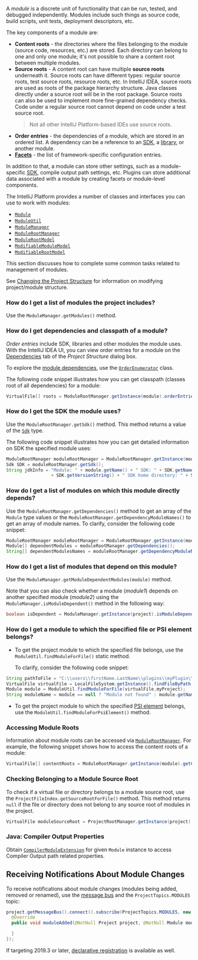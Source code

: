 [//]: # (title: Module)

<!-- Copyright 2000-2022 JetBrains s.r.o. and other contributors. Use of this source code is governed by the Apache 2.0 license that can be found in the LICENSE file. -->

A _module_ is a discrete unit of functionality that can be run, tested, and debugged independently.
Modules include such things as source code, build scripts, unit tests, deployment descriptors, etc.

The key components of a module are:
* **Content roots** - the directories where the files belonging to the module (source code, resources, etc.) are stored.
  Each directory can belong to one and only one module; it's not possible to share a content root between multiple modules.
* **Source roots** - A content root can have multiple **source roots** underneath it.
  Source roots can have different types: regular source roots, test source roots, resource roots, etc.
  In IntelliJ IDEA, source roots are used as roots of the package hierarchy structure.
  Java classes directly under a source root will be in the root package.
  Source roots can also be used to implement more fine-grained dependency checks.
  Code under a regular source root cannot depend on code under a test source root.
  > Not all other IntelliJ Platform-based IDEs use source roots.
* **Order entries** - the dependencies of a module, which are stored in an ordered list.
  A dependency can be a reference to an [SDK](sdk.md), a [library](library.md), or another module.
* **[Facets](facet.md)** - the list of framework-specific configuration entries.

In addition to that, a module can store other settings, such as a module-specific [SDK](sdk.md), compile output path settings, etc.
Plugins can store additional data associated with a module by creating facets or module-level components.

The IntelliJ Platform provides a number of classes and interfaces you can use to work with modules:

* [`Module`](%gh-ic%/platform/core-api/src/com/intellij/openapi/module/Module.java)
* [`ModuleUtil`](%gh-ic%/platform/lang-api/src/com/intellij/openapi/module/ModuleUtil.java)
* [`ModuleManager`](%gh-ic%/platform/projectModel-api/src/com/intellij/openapi/module/ModuleManager.java)
* [`ModuleRootManager`](%gh-ic%/platform/projectModel-api/src/com/intellij/openapi/roots/ModuleRootManager.java)
* [`ModuleRootModel`](%gh-ic%/platform/projectModel-api/src/com/intellij/openapi/roots/ModuleRootModel.java)
* [`ModifiableModuleModel`](%gh-ic%/platform/projectModel-api/src/com/intellij/openapi/module/ModifiableModuleModel.java)
* [`ModifiableRootModel`](%gh-ic%/platform/projectModel-api/src/com/intellij/openapi/roots/ModifiableRootModel.java)

This section discusses how to complete some common tasks related to management of modules.

See [Changing the Project Structure](project.md#changing-the-project-structure) for information on modifying project/module structure.

### How do I get a list of modules the project includes?

Use the `ModuleManager.getModules()` method.

### How do I get dependencies and classpath of a module?

_Order entries_ include SDK, libraries and other modules the module uses.
With the IntelliJ IDEA UI, you can view order entries for a module on the [Dependencies](https://www.jetbrains.com/help/idea/dependencies-tab.html) tab of the *Project Structure* dialog box.

To explore the [module dependencies](https://www.jetbrains.com/help/idea/dependencies-tab.html), use the [`OrderEnumerator`](%gh-ic%/platform/projectModel-api/src/com/intellij/openapi/roots/OrderEnumerator.java) class.

The following code snippet illustrates how you can get classpath (classes root of all dependencies) for a module:

```java
VirtualFile[] roots = ModuleRootManager.getInstance(module).orderEntries().classes().getRoots();
```

### How do I get the SDK the module uses?

Use the `ModuleRootManager.getSdk()` method.
This method returns a value of the [`Sdk`](%gh-ic%/platform/projectModel-api/src/com/intellij/openapi/projectRoots/Sdk.java) type.

The following code snippet illustrates how you can get detailed information on SDK the specified module uses:

```java
ModuleRootManager moduleRootManager = ModuleRootManager.getInstance(module);
Sdk SDK = moduleRootManager.getSdk();
String jdkInfo = "Module: " + module.getName() + " SDK: " + SDK.getName() + " SDK version: "
                 + SDK.getVersionString() + " SDK home directory: " + SDK.getHomePath();
```

### How do I get a list of modules on which this module directly depends?

Use the `ModuleRootManager.getDependencies()` method to get an array of the `Module` type values or the `ModuleRootManager.getDependencyModuleNames()` to get an array of module names.
To clarify, consider the following code snippet:

```java
ModuleRootManager moduleRootManager = ModuleRootManager.getInstance(module);
Module[] dependentModules = moduleRootManager.getDependencies();
String[] dependentModulesNames = moduleRootManager.getDependencyModuleNames();
```

### How do I get a list of modules that depend on this module?

Use the `ModuleManager.getModuleDependentModules(module)` method.

Note that you can also check whether a module (*module1*) depends on another specified module (*module2*) using the `ModuleManager.isModuleDependent()` method in the following way:

```java
boolean isDependent = ModuleManager.getInstance(project).isModuleDependent(module1,module2);
```

### How do I get a module to which the specified file or PSI element belongs?

* To get the project module to which the specified file belongs, use the `ModuleUtil.findModuleForFile()` static method.

    To clarify, consider the following code snippet:

```java
String pathToFile = "C:\\users\\firstName.LastName\\plugins\\myPlugin\\src\\MyAction.java";
VirtualFile virtualFile = LocalFileSystem.getInstance().findFileByPath(pathToFile);
Module module = ModuleUtil.findModuleForFile(virtualFile,myProject);
String moduleName = module == null ? "Module not found" : module.getName();
```

* To get the project module to which the specified [PSI element](psi_elements.md) belongs, use the `ModuleUtil.findModuleForPsiElement()` method.

### Accessing Module Roots

Information about module roots can be accessed via [`ModuleRootManager`](%gh-ic%/platform/projectModel-api/src/com/intellij/openapi/roots/ModuleRootManager.java).
For example, the following snippet shows how to access the content roots of a module:

```java
VirtualFile[] contentRoots = ModuleRootManager.getInstance(module).getContentRoots();
```

### Checking Belonging to a Module Source Root

To check if a virtual file or directory belongs to a module source root, use the `ProjectFileIndex.getSourceRootForFile()` method.
This method returns `null` if the file or directory does not belong to any source root of modules in the project.

```java
VirtualFile moduleSourceRoot = ProjectRootManager.getInstance(project).getFileIndex().getSourceRootForFile(virtualFileOrDirectory);
```

### Java: Compiler Output Properties

Obtain [`CompilerModuleExtension`](%gh-ic%/platform/projectModel-api/src/com/intellij/openapi/roots/CompilerModuleExtension.java) for given `Module` instance to access <control>Compiler Output</control> path related properties.

## Receiving Notifications About Module Changes

To receive notifications about module changes (modules being added, removed or renamed), use the [message bus](messaging_infrastructure.md) and the `ProjectTopics.MODULES` topic:

```java
project.getMessageBus().connect().subscribe(ProjectTopics.MODULES, new ModuleListener() {
  @Override
  public void moduleAdded(@NotNull Project project, @NotNull Module module) {

  }
});
```

If targeting 2019.3 or later, [declarative registration](plugin_listeners.md) is available as well.
